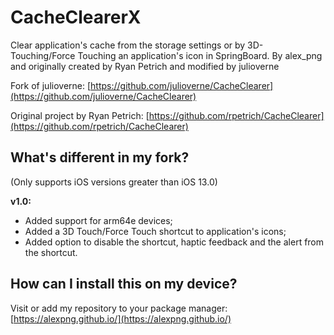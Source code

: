 # CacheClearerX
Clear application's cache from the storage settings or by 3D-Touching/Force Touching an application's icon in SpringBoard.
By alex_png and originally created by Ryan Petrich and modified by julioverne

Fork of julioverne:
[https://github.com/julioverne/CacheClearer](https://github.com/julioverne/CacheClearer)

Original project by Ryan Petrich:
[https://github.com/rpetrich/CacheClearer](https://github.com/rpetrich/CacheClearer)

## What's different in my fork?
(Only supports iOS versions greater than iOS 13.0)

**v1.0:**
- Added support for arm64e devices;
- Added a 3D Touch/Force Touch shortcut to application's icons;
- Added option to disable the shortcut, haptic feedback and the alert from the shortcut.

## How can I install this on my device?
Visit or add my repository to your package manager:
[https://alexpng.github.io/](https://alexpng.github.io/)

